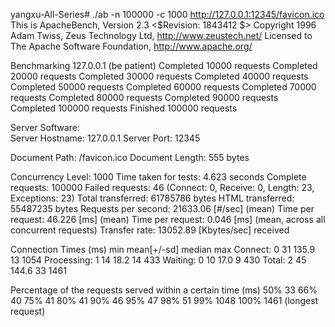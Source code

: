 yangxu-All-Series# ./ab  -n 100000 -c 1000 http://127.0.0.1:12345/favicon.ico 
This is ApacheBench, Version 2.3 <$Revision: 1843412 $>
Copyright 1996 Adam Twiss, Zeus Technology Ltd, http://www.zeustech.net/
Licensed to The Apache Software Foundation, http://www.apache.org/

Benchmarking 127.0.0.1 (be patient)
Completed 10000 requests
Completed 20000 requests
Completed 30000 requests
Completed 40000 requests
Completed 50000 requests
Completed 60000 requests
Completed 70000 requests
Completed 80000 requests
Completed 90000 requests
Completed 100000 requests
Finished 100000 requests


Server Software:        
Server Hostname:        127.0.0.1
Server Port:            12345

Document Path:          /favicon.ico
Document Length:        555 bytes

Concurrency Level:      1000
Time taken for tests:   4.623 seconds
Complete requests:      100000
Failed requests:        46
   (Connect: 0, Receive: 0, Length: 23, Exceptions: 23)
Total transferred:      61785786 bytes
HTML transferred:       55487235 bytes
Requests per second:    21633.06 [#/sec] (mean)
Time per request:       46.226 [ms] (mean)
Time per request:       0.046 [ms] (mean, across all concurrent requests)
Transfer rate:          13052.89 [Kbytes/sec] received

Connection Times (ms)
              min  mean[+/-sd] median   max
Connect:        0   31 135.9     13    1054
Processing:     1   14  18.2     14     433
Waiting:        0   10  17.0      9     430
Total:          2   45 144.6     33    1461

Percentage of the requests served within a certain time (ms)
  50%     33
  66%     40
  75%     41
  80%     41
  90%     46
  95%     47
  98%     51
  99%   1048
 100%   1461 (longest request)